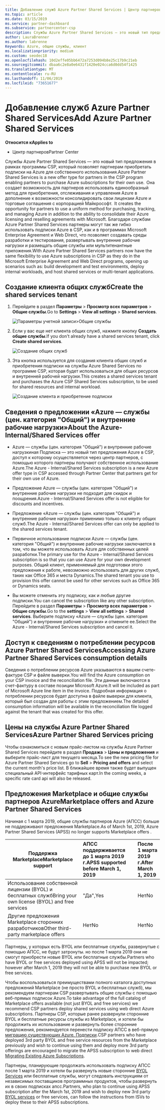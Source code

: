 ```yaml
---
title: Добавление служб Azure Partner Shared Services | Центр партнеров
ms.topic: article
ms.date: 03/15/2019
ms.service: partner-dashboard
ms.subservice: partnercenter-csp
description: Службы Azure Partner Shared Services — это новый тип предложения в рамках программы CSP, который позволяет партнерам приобретать подписки на Azure для собственного использования.
author: LauraBrenner
ms.author: labrenne
Keywords: Azure, общие службы, клиент
ms.localizationpriority: medium
ms.custom: seodec18
ms.openlocfilehash: 10d2effe05bb6472a7253d094b8e25c17b9c21eb
ms.sourcegitcommit: dbaa6c2e8a0e6431f1420e024cca6d0dd54f1425
ms.translationtype: MT
ms.contentlocale: ru-RU
ms.lasthandoff: 11/06/2019
ms.locfileid: "73651677"
---
```

# <a name="add-azure-partner-shared-services"></a><span data-ttu-id="4e215-104">Добавление служб Azure Partner Shared Services</span><span class="sxs-lookup"><span data-stu-id="4e215-104">Add Azure Partner Shared Services</span></span>

<span data-ttu-id="4e215-105">**Относится к**</span><span class="sxs-lookup"><span data-stu-id="4e215-105">**Applies to**</span></span>

-  <span data-ttu-id="4e215-106">Центр партнеров</span><span class="sxs-lookup"><span data-stu-id="4e215-106">Partner Center</span></span>

<span data-ttu-id="4e215-107">Службы Azure Partner Shared Services — это новый тип предложения в рамках программы CSP, который позволяет партнерам приобретать подписки на Azure для собственного использования.</span><span class="sxs-lookup"><span data-stu-id="4e215-107">Azure Partner Shared Services is a new offer type for partners in the CSP program enabling partners to purchase Azure subscriptions for their own use.</span></span><span data-ttu-id="4e215-108">  Она создает возможность для партнеров использовать единообразный метод для приобретения, отслеживания и управления Azure в дополнение к возможности консолидировать свои лицензии Azure и торговые соглашения с корпорацией Майкрософт.</span><span class="sxs-lookup"><span data-stu-id="4e215-108">  It creates the opportunity for partners to use a uniform method for purchasing, tracking, and managing Azure in addition to the ability to consolidate their Azure licensing and reselling agreements with Microsoft.</span></span> <span data-ttu-id="4e215-109">Благодаря службам Azure Partner Shared Services партнеры могут так же гибко использовать подписки Azure в CSP, как и в программах Microsoft Enterprise Agreement и Web Direct, что позволяет создавать среды разработки и тестирования, развертывать внутренние рабочие нагрузки и размещать общие службы или мультитенантные приложения.</span><span class="sxs-lookup"><span data-stu-id="4e215-109">With Azure Partner Shared Services partners now have the same flexibility to use Azure subscriptions in CSP as they do in the Microsoft Enterprise Agreement and Web Direct programs, opening up scenarios such as:  build development and test environments, deploy internal workloads, and host shared services or multi-tenant applications.</span></span>  

## <a name="create-the-shared-services-tenant"></a><span data-ttu-id="4e215-110">Создание клиента общих служб</span><span class="sxs-lookup"><span data-stu-id="4e215-110">Create the shared services tenant</span></span>

1. <span data-ttu-id="4e215-111">Перейдите в раздел **Параметры** > **Просмотр всех параметров** > **Общие службы**.</span><span class="sxs-lookup"><span data-stu-id="4e215-111">Go to **Settings** > **View all settings** > **Shared services**.</span></span>

    ![**Параметры учетной записи**>**Общие службы**](images/sharedservices2.png)

2. <span data-ttu-id="4e215-113">Если у вас еще нет клиента общих служб, нажмите кнопку **Создать общие службы**.</span><span class="sxs-lookup"><span data-stu-id="4e215-113">If you don't already have a shared services tenant, click **Create shared services**.</span></span>

    ![Создание общих служб](images/sharedservices3.png)

3. <span data-ttu-id="4e215-115">Эта кнопка используется для создания клиента общих служб и приобретения подписки на службы Azure Shared Services по программе CSP, которая будет использоваться для общих ресурсов и внутренней рабочей нагрузки.</span><span class="sxs-lookup"><span data-stu-id="4e215-115">This creates a shared services tenant and purchases the Azure CSP Shared Services subscription, to be used for shared resources and internal workload.</span></span>

    ![Создание клиента и приобретение подписки](images/sharedservices5.png)

## <a name="about-the-azure--internalshared-services-offer"></a><span data-ttu-id="4e215-117">Сведения о предложении «Azure — службы (цен. категория "Общий") и внутренние рабочие нагрузки»</span><span class="sxs-lookup"><span data-stu-id="4e215-117">About the Azure- Internal/Shared Services offer</span></span>

- <span data-ttu-id="4e215-118">Azure — службы (цен. категория "Общий") и внутренние рабочие нагрузкиная Подписка — это новый тип предложения Azure в CSP, доступ к которому осуществляется через центр партнеров, с помощью которого партнеры получают собственное использование Azure.</span><span class="sxs-lookup"><span data-stu-id="4e215-118">The Azure - Internal/Shared Services subscription is a new Azure offer type in CSP accessed through Partner Center that partners get for their own use of Azure.</span></span> 

- <span data-ttu-id="4e215-119">Предложение Azure — службы (цен. категория "Общий") и внутренние рабочие нагрузки не подходит для скидок и поощрения.</span><span class="sxs-lookup"><span data-stu-id="4e215-119">Azure - Internal/Shared Services offer is not eligible for discounts and incentives.</span></span>

- <span data-ttu-id="4e215-120">Предложение «Azure — службы (цен. категория "Общий") и внутренние рабочие нагрузки» применимо только к клиенту общих служб.</span><span class="sxs-lookup"><span data-stu-id="4e215-120">The Azure - Internal/Shared Services offer can only be applied to the shared services tenant.</span></span>

- <span data-ttu-id="4e215-121">Первичное использование подписки Azure — службы (цен. категория "Общий") и внутренние рабочие нагрузки заключается в том, что вы можете использовать Azure для собственных целей разработки.</span><span class="sxs-lookup"><span data-stu-id="4e215-121">The primary use for the Azure - Internal/Shared Services subscription is so that you can use Azure for your own development purposes.</span></span> <span data-ttu-id="4e215-122">Общий клиент, применяемый для подготовки этого предложения к работе, невозможно использовать для других служб, таких как Office 365 и места Dynamics.</span><span class="sxs-lookup"><span data-stu-id="4e215-122">The shared tenant you use to provision this offer cannot be used for other services such as Office 365 or Dynamics seats.</span></span> 

- <span data-ttu-id="4e215-123">Вы можете отменить эту подписку, как и любые другие подписки.</span><span class="sxs-lookup"><span data-stu-id="4e215-123">You can cancel the subscription like any other subscription.</span></span> <span data-ttu-id="4e215-124">Перейдите в раздел **Параметры** > **Просмотр всех параметров** > **Общие службы**.</span><span class="sxs-lookup"><span data-stu-id="4e215-124">Go to the **settings** > **View all settings** > **Shared services**.</span></span> <span data-ttu-id="4e215-125">Выберите подписку «Azure — службы (цен. категория "Общий") и внутренние рабочие нагрузки» и отмените ее.</span><span class="sxs-lookup"><span data-stu-id="4e215-125">Select the Azure - Internal/Shared Services subscription and cancel it.</span></span>

## <a name="accessing-azure-partner-shared-services-consumption-details"></a><span data-ttu-id="4e215-126">Доступ к сведениям о потреблении ресурсов Azure Partner Shared Services</span><span class="sxs-lookup"><span data-stu-id="4e215-126">Accessing Azure Partner Shared Services consumption details</span></span>

<span data-ttu-id="4e215-127">Сведения о потреблении ресурсов Azure указываются в вашем счете-фактуре CSP и файле выверки.</span><span class="sxs-lookup"><span data-stu-id="4e215-127">You will find the Azure consumption on your CSP invoice and the reconciliation file.</span></span> <span data-ttu-id="4e215-128">Эти данные включаются в счет-фактуру в составе позиции Microsoft Azure.</span><span class="sxs-lookup"><span data-stu-id="4e215-128">It will be included as part of Microsoft Azure line item in the invoice.</span></span> <span data-ttu-id="4e215-129">Подробная информация о потреблении ресурсов будет доступна в файле выверки для клиента, который был создан для работы с этим предложением.</span><span class="sxs-lookup"><span data-stu-id="4e215-129">The detailed consumption information will be available in the reconciliation file logged against the tenant that was created for this offer.</span></span> 

## <a name="azure-partner-shared-services-pricing"></a><span data-ttu-id="4e215-130">Цены на службы Azure Partner Shared Services</span><span class="sxs-lookup"><span data-stu-id="4e215-130">Azure Partner Shared Services pricing</span></span>

<span data-ttu-id="4e215-131">Чтобы ознакомиться с новым прайс-листом на службы Azure Partner Shared Services перейдите в раздел **Продажа** > **Цены и предложения** и выберите прайс-лист для текущего месяца.</span><span class="sxs-lookup"><span data-stu-id="4e215-131">To see the new pricing file for Azure Partner Shared Services go to **Sell** > **Pricing and offers** and select the current month's price list.</span></span> <span data-ttu-id="4e215-132">В ближайшее время также будет выпущен специальный API-интерфейс тарифных карт.</span><span class="sxs-lookup"><span data-stu-id="4e215-132">In the coming weeks, a specific rate card api will also be released.</span></span>

## <a name="marketplace-offers-and-azure-partner-shared-services"></a><span data-ttu-id="4e215-133">Предложения Marketplace и общие службы партнеров Azure</span><span class="sxs-lookup"><span data-stu-id="4e215-133">Marketplace offers and Azure Partner Shared Services</span></span>

<span data-ttu-id="4e215-134">Начиная с 1 марта 2019, общие службы партнеров Azure (АПСС) больше не поддерживают предложения Marketplace.</span><span class="sxs-lookup"><span data-stu-id="4e215-134">As of March 1st, 2019, Azure Partner Shared Services (APSS) no longer supports Marketplace offers .</span></span>   

|<span data-ttu-id="4e215-135">**Поддержка Marketplace**</span><span class="sxs-lookup"><span data-stu-id="4e215-135">**Marketplace support**</span></span>   |<span data-ttu-id="4e215-136">**АПСС поддерживается до 1 марта 2019 г.**</span><span class="sxs-lookup"><span data-stu-id="4e215-136">**APSS supported before March 1, 2019**</span></span>|<span data-ttu-id="4e215-137">**После 1 марта 2019 г.**</span><span class="sxs-lookup"><span data-stu-id="4e215-137">**After March 1, 2019**</span></span>|
|---------------------------|:----------------------------|:-------------------|
|<span data-ttu-id="4e215-138">Использование собственной лицензии (BYOL) и бесплатных служб</span><span class="sxs-lookup"><span data-stu-id="4e215-138">Bring your own license (BYOL) and free services</span></span>   | <span data-ttu-id="4e215-139">"Да",</span><span class="sxs-lookup"><span data-stu-id="4e215-139">Yes</span></span>   | <span data-ttu-id="4e215-140">Нет</span><span class="sxs-lookup"><span data-stu-id="4e215-140">No</span></span>|
|<span data-ttu-id="4e215-141">Другие предложения Marketplace сторонних разработчиков</span><span class="sxs-lookup"><span data-stu-id="4e215-141">Other third-party marketplace offers</span></span>   | <span data-ttu-id="4e215-142">Нет</span><span class="sxs-lookup"><span data-stu-id="4e215-142">No</span></span>   |<span data-ttu-id="4e215-143">Нет</span><span class="sxs-lookup"><span data-stu-id="4e215-143">No</span></span>|


<span data-ttu-id="4e215-144">Партнеры, у которых есть BYOL или бесплатные службы, развернутые с помощью АПСС, не будут затронуты. но после 1 марта 2019 они не смогут приобрести новые BYOL или бесплатные службы.</span><span class="sxs-lookup"><span data-stu-id="4e215-144">Partners who have BYOL or free services deployed using APSS will not be impacted; however after  March 1, 2019 they will not be able to purchase new BYOL or free services.</span></span> 

<span data-ttu-id="4e215-145">Чтобы воспользоваться преимуществами полного каталога доступных предложений Marketplace (не просто BYOL и бесплатных служб), мы рекомендуем партнерам CSP развертывать общие службы с помощью веб-прямых подписок Azure.</span><span class="sxs-lookup"><span data-stu-id="4e215-145">To take advantage of the full catalog of Marketplace offers available (not just BYOL and free services) we recommend CSP partners deploy shared services using web direct Azure subscriptions.</span></span>  <span data-ttu-id="4e215-146">Партнеры CSP, которые ранее развернули сторонние BYOL и бесплатные ресурсы службы из Marketplace, и хотели бы продолжить их использование и развернуть более сторонние предложения, рекомендуется перенести подписку АПСС в веб-прямую [миграцию существующих Azure. Подписки](https://docs.microsoft.com/azure/cloud-solution-provider/migration/migration#migrating-existing-azure-subscriptions).</span><span class="sxs-lookup"><span data-stu-id="4e215-146">CSP partners who have deployed 3rd party BYOL and free service resources from the Marketplace previously and wish to continue using them and deploy more 3rd party offerings are encouraged to migrate the APSS subscription to web direct [Migrating Existing Azure Subscriptions](https://docs.microsoft.com/azure/cloud-solution-provider/migration/migration#migrating-existing-azure-subscriptions).</span></span>

<span data-ttu-id="4e215-147">Партнеры, планирующие продолжать использовать подписку АПСС после 1 марта 2019 и хотели бы развернуть новые сторонние [BYOL Services](https://azuremarketplace.microsoft.com/marketplace/apps?filters=byol) или бесплатные службы, могут следовать инструкциям от независимых поставщиков программных продуктов, чтобы развернуть их в своих подписках апсс.</span><span class="sxs-lookup"><span data-stu-id="4e215-147">Partners, who plan to continue using APSS subscription after the March 1st, 2019 and wish to deploy new 3rd party [BYOL services](https://azuremarketplace.microsoft.com/marketplace/apps?filters=byol) or free services, can follow the instructions from ISVs to deploy these to their APSS subscriptions.</span></span>

